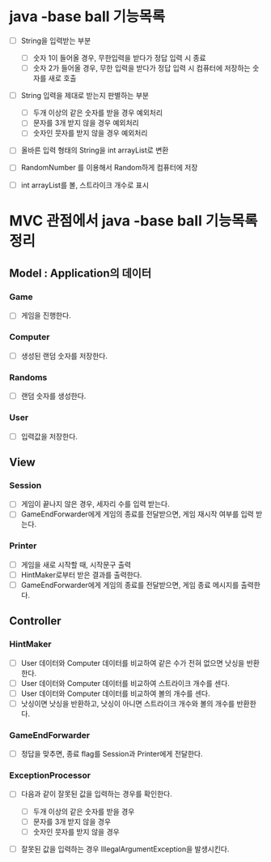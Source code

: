 # java -base ball 기능목록
- [ ] String을 입력받는 부분
  - [ ] 숫자 1이 들어올 경우, 무한입력을 받다가 정답 입력 시 종료
  - [ ] 숫자 2가 들어올 경우, 무한 입력을 받다가 정답 입력 시 컴퓨터에 저장하는 숫자를 새로 호출 

- [ ] String 입력을 제대로 받는지 판별하는 부분
  - [ ] 두개 이상의 같은 숫자를 받을 경우 예외처리
  - [ ] 문자를 3개 받지 않을 경우 예외처리
  - [ ] 숫자인 뭇자를 받지 않을 경우 예외처리
- [ ] 올바른 입력 형태의 String을 int arrayList로 변환

- [ ] RandomNumber 를 이용해서 Random하게 컴퓨터에 저장
- [ ] int arrayList를 볼, 스트라이크 개수로 표시

# MVC 관점에서 java -base ball 기능목록 정리
## Model : Application의 데이터
### Game
- [ ] 게임을 진행한다.
### Computer
- [ ] 생성된 랜덤 숫자를 저장한다.
### Randoms
- [ ] 랜덤 숫자를 생성한다.
### User
- [ ] 입력값을 저장한다.

## View
### Session
- [ ] 게임이 끝나지 않은 경우, 세자리 수를 입력 받는다.
- [ ] GameEndForwarder에게 게임의 종료를 전달받으면, 게임 재시작 여부를 입력 받는다.
### Printer
- [ ] 게임을 새로 시작할 때, 시작문구 출력
- [ ] HintMaker로부터 받은 결과를 출력한다.
- [ ] GameEndForwarder에게 게임의 종료를 전달받으면, 게임 종료 메시지를 출력한다.
## Controller
### HintMaker
- [ ] User 데이터와 Computer 데이터를 비교하여 같은 수가 전혀 없으면 낫싱을 반환한다.
- [ ] User 데이터와 Computer 데이터를 비교하여 스트라이크 개수를 센다.
- [ ] User 데이터와 Computer 데이터를 비교하여 볼의 개수를 센다.
- [ ] 낫싱이면 낫싱을 반환하고, 낫싱이 아니면 스트라이크 개수와 볼의 개수를 반환한다.

### GameEndForwarder
- [ ] 정답을 맞추면, 종료 flag를 Session과 Printer에게 전달한다.

### ExceptionProcessor
- [ ] 다음과 같이 잘못된 값을 입력하는 경우를 확인한다. 
  - [ ] 두개 이상의 같은 숫자를 받을 경우
  - [ ] 문자를 3개 받지 않을 경우
  - [ ] 숫자인 뭇자를 받지 않을 경우
- [ ] 잘못된 값을 입력하는 경우  IllegalArgumentException을 발생시킨다.

